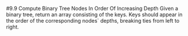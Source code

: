 #9.9 Compute Binary Tree Nodes In Order Of Increasing Depth
Given a binary tree, return an array consisting of the keys.  Keys should appear in the order of the corresponding
nodes` depths, breaking ties from left to right.